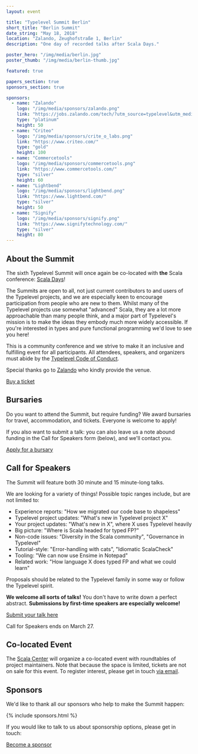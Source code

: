 ```yaml
---
layout: event

title: "Typelevel Summit Berlin"
short_title: "Berlin Summit"
date_string: "May 18, 2018"
location: "Zalando, Zeughofstraße 1, Berlin"
description: "One day of recorded talks after Scala Days."

poster_hero: "/img/media/berlin.jpg"
poster_thumb: "/img/media/berlin-thumb.jpg"

featured: true

papers_section: true
sponsors_section: true

sponsors:
  - name: "Zalando"
    logo: "/img/media/sponsors/zalando.png"
    link: "https://jobs.zalando.com/tech/?utm_source=typelevel&utm_medium=event-page-organic-b&utm_campaign=2018-css&utm_content=01-typelevel-summit"
    type: "platinum"
    height: 50
  - name: "Criteo"
    logo: "/img/media/sponsors/crite_o_labs.png"
    link: "https://www.criteo.com/"
    type: "gold"
    height: 100
  - name: "Commercetools"
    logo: "/img/media/sponsors/commercetools.png"
    link: "https://www.commercetools.com/"
    type: "silver"
    height: 60
  - name: "Lightbend"
    logo: "/img/media/sponsors/lightbend.png"
    link: "https://www.lightbend.com/"
    type: "silver"
    height: 50
  - name: "Signify"
    logo: "/img/media/sponsors/signify.png"
    link: "https://www.signifytechnology.com/"
    type: "silver"
    height: 80
---
```


## About the Summit

The sixth Typelevel Summit will once again be co-located with **the** Scala conference: <a href="https://eu.scaladays.org/">Scala Days</a>!

The Summits are open to all, not just current contributors to and users of the Typelevel projects, and we are especially keen to encourage participation from people who are new to them.
Whilst many of the Typelevel projects use somewhat "advanced" Scala, they are a lot more approachable than many people think, and a major part of Typelevel's mission is to make the ideas they embody much more widely accessible.
If you're interested in types and pure functional programming we'd love to see you here!

This is a community conference and we strive to make it an inclusive and fulfilling event for all participants. All attendees, speakers, and organizers must abide by the [Typelevel Code of Conduct](/conduct.html).

Special thanks go to [Zalando](https://jobs.zalando.com/tech/?utm_source=typelevel&utm_medium=event-page-organic-b&utm_campaign=2018-css&utm_content=01-typelevel-summit) who kindly provide the venue.

<a class="btn large" href="https://ti.to/typelevel-summit/typelevel-summit-berlin/">Buy a ticket</a>


## Bursaries

Do you want to attend the Summit, but require funding? We award bursaries for travel, accommodation, and tickets. Everyone is welcome to apply!

If you also want to submit a talk: you can also leave us a note abound funding in the Call for Speakers form (below), and we'll contact you.

<a class="btn large" href="https://docs.google.com/forms/d/e/1FAIpQLSdhS66p9RgW1KQDsTREE8kQRkWge45WKHZXcMLruyl_2lexYg/viewform">Apply for a bursary</a>


## Call for Speakers

The Summit will feature both 30 minute and 15 minute-long talks.

We are looking for a variety of things! Possible topic ranges include, but are not limited to:

  - Experience reports:  "How we migrated our code base to shapeless"
  - Typelevel project updates: "What's new in Typelevel project X"
  - Your project updates: "What's new in X", where X uses Typelevel heavily
  - Big picture: "Where is Scala headed for typed FP?"
  - Non-code issues: "Diversity in the Scala community", "Governance in Typelevel"
  - Tutorial-style: "Error-handling with cats", "Idiomatic ScalaCheck"
  - Tooling: "We can now use Ensime in Notepad"
  - Related work: "How language X does typed FP and what we could learn"

Proposals should be related to the Typelevel family in some way or follow the Typelevel spirit.

**We welcome all sorts of talks!** You don't have to write down a perfect abstract. **Submissions by first-time speakers are especially welcome!**

<a class="btn large" href="https://www.papercall.io/typelevel-summit-berlin-2018">Submit your talk here</a>

Call for Speakers ends on March 27.


## Co-located Event

The [Scala Center](https://scala.epfl.ch/) will organize a co-located event with roundtables of project maintainers.
Note that because the space is limited, tickets are not on sale for this event.
To register interest, please get in touch [via email](mailto:info@typelevel.org).

## Sponsors

We'd like to thank all our sponsors who help to make the Summit happen:

{% include sponsors.html %}

If you would like to talk to us about sponsorship options, please get in touch:

<a class="btn large" href="mailto:info@typelevel.org">Become a sponsor</a>
